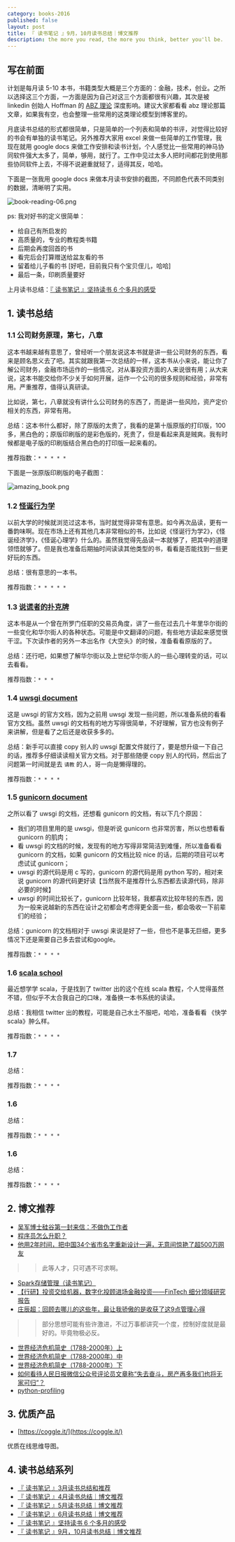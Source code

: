 ```yaml
---
category: books-2016
published: false
layout: post
title: 『 读书笔记 』9月，10月读书总结｜博文推荐
description: the more you read, the more you think, better you'll be.
---
```


## 写在前面

计划是每月读 5-10 本书，书籍类型大概是三个方面的：金融，技术，创业。之所以选择这三个方面，一方面是因为自己对这三个方面都很有兴趣，其次是被 linkedin 创始人 Hoffman 的 [ABZ 理论](http://techcrunch.com/2012/02/14/in-startups-and-life-you-need-plan-a-b-and-z/) 深度影响。建议大家都看看 abz 理论那篇文章，如果我有空，也会整理一些常用的这类理论模型到博客里的。

月底读书总结的形式都很简单，只是简单的一个列表和简单的书评，对觉得比较好的书会有单独的读书笔记。另外推荐大家用 excel 来做一些简单的工作管理，我现在就用 google docs 来做工作安排和读书计划，个人感觉比一些常用的神马协同软件强大太多了，简单，够用，就行了。工作中见过太多人把时间都花到使用那些协同软件上去，不得不说避重就轻了，适得其反，哈哈。

下面是一张我用 google docs 来做本月读书安排的截图，不同颜色代表不同类别的数据，清晰明了实用。

![book-reading-06.png](../images/book-reading-06.png)

ps: 我对好书的定义很简单：

- 给自己有所启发的
- 高质量的，专业的教程类书籍
- 后期会再度回首的书
- 看完后会打算赠送给盆友看的书
- 留着给儿子看的书 [好吧，目前我只有个宝贝侄儿，哈哈]
- 最后一条，印刷质量要好

上月读书总结：[『 读书笔记 』坚持读书 6 个多月的感受](../books-recommend-and-summarize-on-july-2016)


## 1. 读书总结

### 1.1 公司财务原理，第七，八章

这本书越来越有意思了，曾经听一个朋友说这本书就是讲一些公司财务的东西，看来是顾名思义去了吧。其实就跟我第一次总结的一样，这本书从小来说，能让你了解公司财务，金融市场运作的一些情况，对从事投资方面的人来说很有用；从大来说，这本书能交给你不少关于如何开展，运作一个公司的很多规则和经验，非常有用。严重推荐，值得认真研读。

比如说，第七，八章就没有讲什么公司财务的东西了，而是讲一些风险，资产定价相关的东西，非常有用。

总结：这本书什么都好，除了原版的太贵了，我看的是第十版原版的打印版，100多，黑白色的；原版印刷版的是彩色版的，死贵了，但是看起来真是贼爽。我有时候都是电子版的印刷版结合黑白色的打印版一起来看的。

推荐指数：`* * * * *`


下面是一张原版印刷版的电子截图：

![amazing_book.png](../images/amazing_book.png)


### 1.2 [怪诞行为学](https://www.amazon.cn/%E6%80%AA%E8%AF%9E%E8%A1%8C%E4%B8%BA%E5%AD%A6-%E5%8F%AF%E9%A2%84%E6%B5%8B%E7%9A%84%E9%9D%9E%E7%90%86%E6%80%A7-%E4%B8%B9%E2%80%A2%E8%89%BE%E7%91%9E%E9%87%8C/dp/B0040NO84W/ref=sr_1_1?ie=UTF8&qid=1478565337&sr=8-1&keywords=%E6%80%AA%E8%AF%9E%E8%A1%8C%E4%B8%BA%E5%AD%A6)

以前大学的时候就浏览过这本书，当时就觉得非常有意思。如今再次品读，更有一番韵味啊。现在市场上还有其他几本非常相似的书，比如说《怪诞行为学2》，《怪诞经济学》，《怪诞心理学》什么的。虽然我觉得先品读一本就够了，把其中的道理领悟就够了。但是我也准备后期抽时间读读其他类型的书，看看是否能找到一些更好玩的东西。

总结：很有意思的一本书。

推荐指数：`* * * * *`


### 1.3 [说谎者的扑克牌](https://www.amazon.cn/%E8%AF%B4%E8%B0%8E%E8%80%85%E7%9A%84%E6%89%91%E5%85%8B%E7%89%8C-%E5%8D%8E%E5%B0%94%E8%A1%97%E7%9A%84%E6%8A%95%E8%B5%84%E6%B8%B8%E6%88%8F-%E8%BF%88%E5%85%8B%E5%B0%94%E2%80%A2%E5%88%98%E6%98%93%E6%96%AF/dp/B00DYRVNJS/ref=sr_1_1?ie=UTF8&qid=1478565669&sr=8-1&keywords=%E8%AF%B4%E8%B0%8E%E8%80%85%E7%9A%84%E6%89%91%E5%85%8B%E7%89%8C)

这本书是从一个曾在所罗门任职的交易员角度，讲了一些在过去几十年里华尔街的一些变化和华尔街人的各种状态。可能是中文翻译的问题，有些地方读起来感觉很干涩。下次读作者的另外一本出名作《大空头》的时候，准备看看原版的了。

总结：还行吧，如果想了解华尔街以及上世纪华尔街人的一些心理转变的话，可以去看看。

推荐指数：`* * *`


### 1.4 [uwsgi document](https://uwsgi-docs.readthedocs.io/en/latest/)

这是 uwsgi 的官方文档，因为之前用 uwsgi 发现一些问题，所以准备系统的看看官方文档。虽然 uwsgi 的文档有的地方写得很简单，不好理解，官方也没有例子来讲解，但是看了之后还是收获多多的。

总结：新手可以直接 copy 别人的 uwsgi 配置文件就行了，要是想升级一下自己的话，推荐多仔细读读相关官方文档。对于那些随便 copy 别人的代码，然后出了问题第一时间就是去 `请教` 的人，哥一向是懒得理的。

推荐指数：`* * * *`


### 1.5 [gunicorn document](http://docs.gunicorn.org/en/latest/instrumentation.html)

之所以看了 uwsgi 的文档，还想看 gunicorn 的文档，有以下几个原因：

- 我们的项目里用的是 uwsgi，但是听说 gunicorn 也非常厉害，所以也想看看 gunicorn 的肌肉；
- 看 uwsgi 的文档的时候，发现有的地方写得非常简洁到难懂，所以准备看看 gunicorn 的文档，如果 gunicorn 的文档比较 nice 的话，后期的项目可以考虑试试 gunicorn；
- uwsgi 的源代码是用 c 写的，gunicorn 的源代码是用 python 写的，相对来说 gunicorn 的源代码更好读【当然我不是推荐什么东西都去读源代码，除非必要的时候】
- uwsgi 的时间比较长了，gunicorn 比较年轻，我都喜欢比较年轻的东西，因为一般来说越新的东西在设计之初都会考虑得更全面一些，都会吸收一下前辈们的经验；

总结：gunicorn 的文档相对于 uwsgi 来说是好了一些，但也不是事无巨细，更多情况下还是需要自己多去尝试和google。

推荐指数：`* * * *`


### 1.6 [scala school](https://twitter.github.io/scala_school/zh_cn/index.html)

最近想学学 scala，于是找到了 twitter 出的这个在线 scala 教程，个人觉得虽然不错，但似乎不太合我自己的口味，准备换一本书系统的读读。

总结：我相信 twitter 出的教程，可能是自己水土不服吧，哈哈，准备看看 《快学 scala》肿么样。

推荐指数：`* * * *`



### 1.7 []()

总结：

推荐指数：`* * * *`



### 1.6 []()

总结：

推荐指数：`* * * *`



### 1.6 []()

总结：

推荐指数：`* * * *`




## 2. 博文推荐 

- [吴军博士硅谷第一封来信：不做伪工作者](https://mp.weixin.qq.com/s?__biz=MzA5MDAxMjcwOQ==&mid=2447614867&idx=1&sn=43059c321ee677439178f5d034343528&chksm=84052ed9b372a7cfde9abf42516e3916c601febb4b3e79cd4edec4a2eee625119ad14d9d7667&mpshare=1&scene=2&srcid=101113deGruE0jtN53Y4NSMy&key=c50f8b988e61749a567ba477763007f4301bfaff3d7790f6ebe4d3f8ced508919dc8c96eda38bbb62d63bfd8c073e283&ascene=0&uin=MTAzNTc2NzM4Mg%3D%3D&devicetype=iMac+MacBookAir6%2C2+OSX+OSX+10.12+build(16A323)&version=11020201&pass_ticket=DcoELySNvbXVGG7G%2BfzkWJ2yAN%2BDritBJteCurcvOPD4pmdqdOdBdRT%2Bjw59klVv)
- [程序员怎么升职？](https://www.zhihu.com/question/20259295/answer/125138094?from=timeline&isappinstalled=0)
- [他用2年时间，把中国34个省市名字重新设计一遍，无意间惊艳了超500万网友](https://mp.weixin.qq.com/s?__biz=MzA5MzA2OTczMg==&mid=2650874597&idx=1&sn=c2bc3ba62503dbb6bdf1be5fd4813daf&chksm=8b960a2ebce183381b9ef6375c5a170373766a6365eec16ba42e2c2c77162582571a5649baaa&mpshare=1&scene=2&srcid=1011epbrL0yhQDPwQSvrQxlU&key=502b9ab53198616f06e7f6bbcc0f86eb13be7ac16a8c45cf3b3d314f5aedd83b05955fe4cdccfc13ca26e92f1e277b90&ascene=0&uin=MTAzNTc2NzM4Mg%3D%3D&devicetype=iMac+MacBookAir6%2C2+OSX+OSX+10.12+build(16A323)&version=11020201&pass_ticket=WRIhMgloARtS0w69StWALDUe0ZPHP9Gs7XsWyH%2BXSEYKO9t2RbqJlyJqDL7x2BQd)

>>此等人才，只可遇不可求啊。

- [Spark存储管理（读书笔记）](http://www.cnblogs.com/BYRans/p/5945667.html)
- [【行研】投资交给机器，数字化投顾进场金融投资——FinTech 细分领域研究报告](https://36kr.com/p/5053161.html)
- [庄辰超：回顾去哪儿的这些年，最让我骄傲的是收获了这9点管理心得](https://mp.weixin.qq.com/s?__biz=MzI5MzExNDgxMw==&mid=2650615197&idx=1&sn=04c87d67056d1ea1ce0f4e2a37a648d0&chksm=f47e8b4fc30902599390f34117f42573a6c7dfa97dc4c83027c65f49c5b56b6fd9e144eaaead&mpshare=1&scene=2&srcid=1008DemxxOKbHLURwCH1WY1b&key=502b9ab53198616f03c012e26b2e40df027b17064e11d483a2777eb7b74e52228024e89ad87689abb227e9db3e757ecb&ascene=0&uin=MTAzNTc2NzM4Mg%3D%3D&devicetype=iMac+MacBookAir6%2C2+OSX+OSX+10.12+build(16A323)&version=11020201&pass_ticket=WRIhMgloARtS0w69StWALDUe0ZPHP9Gs7XsWyH%2BXSEYKO9t2RbqJlyJqDL7x2BQd)

>>部分思想可能有些许激进，不过万事都讲究一个度，控制好度就是最好的。毕竟物极必反。

- [世界经济危机简史（1788-2000年）上](https://mp.weixin.qq.com/s?__biz=MzA4NTE1MDEwNQ==&mid=2670931644&idx=1&sn=53b9d17b3fd55d195e36a965dbfa27c9&chksm=851bde4ab26c575c10a3deff6c00f39df781c93e524a6db7589e6a50fc596401b52136359584&scene=0&key=502b9ab53198616f0d3c97b30212bb47ec8ca1eac1d99e2bfec8b83fddbeba828a84f210444606f392604add91a43a2e&ascene=0&uin=MTAzNTc2NzM4Mg%3D%3D&devicetype=iMac+MacBookAir6%2C2+OSX+OSX+10.12+build(16A323)&version=11020201&pass_ticket=WRIhMgloARtS0w69StWALDUe0ZPHP9Gs7XsWyH%2BXSEYKO9t2RbqJlyJqDL7x2BQd)
- [世界经济危机简史（1788-2000年）中](https://mp.weixin.qq.com/s?__biz=MzA4NTE1MDEwNQ==&mid=2670931646&idx=1&sn=5d8c001e20c4d9639f9d801f2a99b7c0&chksm=851bde48b26c575e5654a8a2cc749cf2beb60615ac226ca437ecc3414f3c4e211d59ad4624cf&scene=0&key=502b9ab53198616fac715cfd89d4cd684b2e7b345114e400e6054baa39781b03ebd11f0bf6113e49c9355fc5d9c88498&ascene=0&uin=MTAzNTc2NzM4Mg%3D%3D&devicetype=iMac+MacBookAir6%2C2+OSX+OSX+10.12+build(16A323)&version=11020201&pass_ticket=WRIhMgloARtS0w69StWALDUe0ZPHP9Gs7XsWyH%2BXSEYKO9t2RbqJlyJqDL7x2BQd)
- [世界经济危机简史（1788-2000年）下](https://mp.weixin.qq.com/s?__biz=MzA4NTE1MDEwNQ==&mid=2670931648&idx=1&sn=6d4edb5a0c75642da4ba54f77a570cae&chksm=851bde36b26c5720ef0068e280fd1594fbcab3e096d52953791e699646974e1f526a04992237&scene=0&key=502b9ab53198616f7fc0cba7403f81d680e173245096ee9887a85dc0c155d23f6d4856cec826a8fa8282608ebc62555b&ascene=0&uin=MTAzNTc2NzM4Mg%3D%3D&devicetype=iMac+MacBookAir6%2C2+OSX+OSX+10.12+build(16A323)&version=11020201&pass_ticket=WRIhMgloARtS0w69StWALDUe0ZPHP9Gs7XsWyH%2BXSEYKO9t2RbqJlyJqDL7x2BQd)
- [如何看待人民日报微信公众号评论员文章称“失去奋斗，房产再多我们也将无家可归”？](https://www.zhihu.com/question/51043149/answer/124226744?from=timeline&isappinstalled=1)
- [python-profiling](http://tech.glowing.com/cn/python-profiling/)

## 3. 优质产品

- [https://coggle.it/](https://coggle.it/)

优质在线思维导图。

## 4. 读书总结系列

- [『 读书笔记 』3月读书总结和推荐](../books-recommend-and-summarize-on-mar-2016)
- [『 读书笔记 』4月读书总结｜博文推荐](../books-recommend-and-summarize-on-apr-2016)
- [『 读书笔记 』5月读书总结｜博文推荐](../books-recommend-and-summarize-on-May-2016)
- [『 读书笔记 』6月读书总结｜博文推荐](../books-recommend-and-summarize-on-June-2016)
- [『 读书笔记 』坚持读书 6 个多月的感受](../books-recommend-and-summarize-on-july-2016)
- [『 读书笔记 』9月，10月读书总结｜博文推荐](../books-recommend-and-summarize-on-sep-2016)